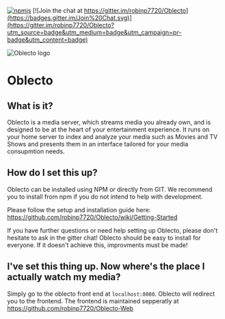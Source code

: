 [![npmjs](https://img.shields.io/npm/dw/oblecto.svg)](https://www.npmjs.com/package/oblecto)
[![Join the chat at https://gitter.im/robinp7720/Oblecto](https://badges.gitter.im/Join%20Chat.svg)](https://gitter.im/robinp7720/Oblecto?utm_source=badge&utm_medium=badge&utm_campaign=pr-badge&utm_content=badge)

![Oblecto logo](https://github.com/robinp7720/Oblecto/blob/master/images/logotype.png?raw=true)
# Oblecto
## What is it?
Oblecto is a media server, which streams media you already own, and is designed to be at the heart of your entertainment experience. It runs on your home server to index and analyze your media such as Movies and TV Shows and presents them in an interface tailored for your media consupmtion needs.

## How do I set this up?
Oblecto can be installed using NPM or directly from GIT. We recommend you to install from npm if you do not intend to help with development.

Please follow the setup and installation guide here: https://github.com/robinp7720/Oblecto/wiki/Getting-Started

If you have further questions or need help setting up Oblecto, please don't hesitate to ask in the gitter chat! Oblecto should be easy to install for everyone. If it doesn't achieve this, improvments must be made!

## I've set this thing up. Now where's the place I actually watch my media?
Simply go to the oblecto front end at ```localhost:8080```. Oblecto will redirect you to the frontend. The frontend is maintained sepperatly at https://github.com/robinp7720/Oblecto-Web
